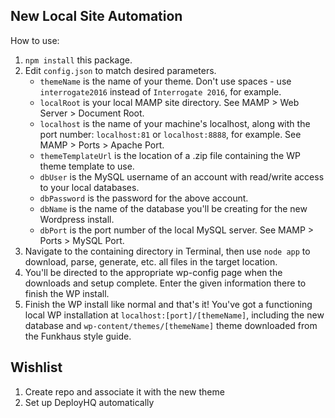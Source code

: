 ## New Local Site Automation
How to use:

1. `npm install` this package.
1. Edit `config.json` to match desired parameters.
    * `themeName` is the name of your theme. Don't use spaces - use `interrogate2016` instead of `Interrogate 2016`, for example.
    * `localRoot` is your local MAMP site directory. See MAMP > Web Server > Document Root.
    * `localhost` is the name of your machine's localhost, along with the  port number: `localhost:81` or `localhost:8888`, for example. See MAMP > Ports > Apache Port.
    * `themeTemplateUrl` is the location of a .zip file containing the WP theme template to use.
    * `dbUser` is the MySQL username of an account with read/write access to your local databases.
    * `dbPassword` is the password for the above account.
    * `dbName` is the name of the database you'll be creating for the new Wordpress install.
    * `dbPort` is the port number of the local MySQL server. See MAMP > Ports > MySQL Port.
1. Navigate to the containing directory in Terminal, then use `node app` to download, parse, generate, etc. all files in the target location.
1. You'll be directed to the appropriate wp-config page when the downloads and setup complete. Enter the given information there to finish the WP install.
1. Finish the WP install like normal and that's it! You've got a functioning local WP installation at `localhost:[port]/[themeName]`, including the new database and `wp-content/themes/[themeName]` theme downloaded from the Funkhaus style guide.



## Wishlist
1. Create repo and associate it with the new theme
1. Set up DeployHQ automatically